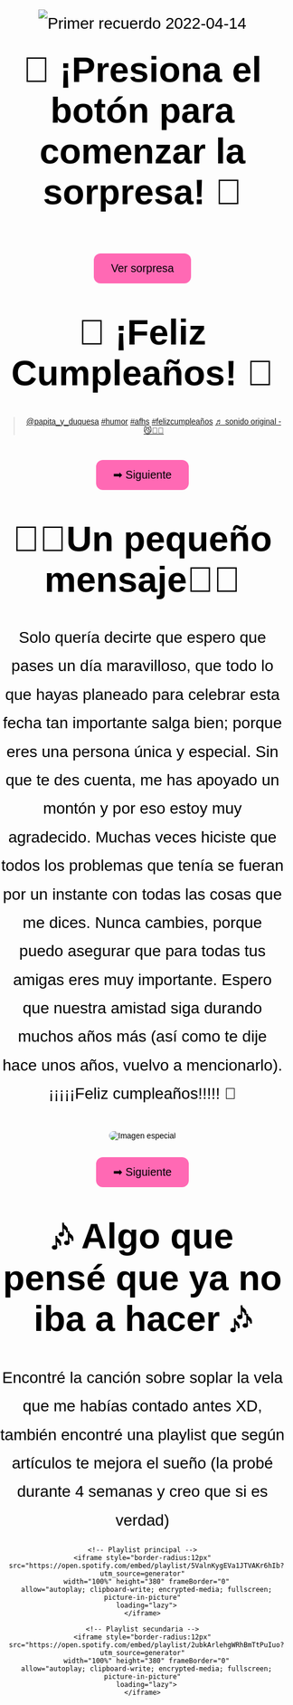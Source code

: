 ![Primer recuerdo 2022-04-14](https://github.com/user-attachments/assets/a6bc692b-2aec-4557-a104-ada480dea1a5)

<html lang="es">
<head>
  <meta charset="UTF-8">
  <title>🎉 Feliz Cumpleaños 🎉</title>
  <style>
    body {
      margin: 0;
      padding: 0;
      font-family: 'Arial', sans-serif;
      background: url(https://http2.mlstatic.com/D_NQ_NP_890758-MPE90961430178_082025-O.webp) no-repeat center center fixed;
      background-size: cover;
      color: black;
      overflow-x: hidden;
      text-align: center;
    }

    .section {
      display: none;
      min-height: 100vh;
      padding: 40px;
    }

    .active {
      display: block;
    }

    h1 {
      font-size: 4.5em; /* Títulos aún más grandes */
      margin-top: 20px;
    }

    p {
      font-size: 2em; /* Dedicatoria y mensajes más grandes */
      max-width: 1000px;
      margin: 20px auto;
      line-height: 1.8;
    }

    button {
      background-color: #ff69b4;
      border: none;
      padding: 15px 30px;
      margin: 30px;
      border-radius: 12px;
      font-size: 1.4em;
      cursor: pointer;
      transition: background-color 0.3s;
    }

    button:hover {
      background-color: #ff1493;
      color: white;
    }

    .balloon {
      position: absolute;
      bottom: -150px;
      width: 80px;
      height: 100px;
      background-color: red;
      border-radius: 50% 50% 50% 50%;
      cursor: pointer;
      animation: float 8s linear infinite;
    }

    .balloon::after {
      content: "";
      position: absolute;
      bottom: -20px;
      left: 50%;
      width: 2px;
      height: 20px;
      background: #333;
      transform: translateX(-50%);
    }

    @keyframes float {
      0% { transform: translateY(0) rotate(0deg); }
      100% { transform: translateY(-120vh) rotate(15deg); }
    }

    .confetti {
      position: absolute;
      width: 10px;
      height: 10px;
      background-color: gold;
      opacity: 0.7;
      animation: fall 3s linear forwards;
    }

    @keyframes fall {
      to {
        transform: translateY(100vh) rotate(720deg);
        opacity: 0;
      }
    }
  </style>
</head>
<body>

  <!-- Pantalla inicial -->
  <div id="startScreen" class="section active">
    <h1>🎂 ¡Presiona el botón para comenzar la sorpresa! 🎂</h1>
    <button onclick="startCelebration()">Ver sorpresa</button>
  </div>

  <!-- Sección 1: Video -->
  <div class="section" id="videoSection">
    <h1>🎉 ¡Feliz Cumpleaños! 🎉</h1>
    <blockquote class="tiktok-embed" cite="https://www.tiktok.com/@papita_y_duquesa/video/7050494006052048134" data-video-id="7050494006052048134" style="max-width: 605px;min-width: 325px;" >
      <section>
        <a target="_blank" title="@papita_y_duquesa" href="https://www.tiktok.com/@papita_y_duquesa?refer=embed">@papita_y_duquesa</a>
        <a title="humor" target="_blank" href="https://www.tiktok.com/tag/humor?refer=embed">#humor</a>
        <a title="afhs" target="_blank" href="https://www.tiktok.com/tag/afhs?refer=embed">#afhs</a>
        <a title="felizcumpleaños" target="_blank" href="https://www.tiktok.com/tag/felizcumplea%C3%B1os?refer=embed">#felizcumpleaños</a>
        <a target="_blank" title="♬ sonido original - 😼☝🏻" href="https://www.tiktok.com/music/sonido-original-7050493980114438917?refer=embed">♬ sonido original - 😼☝🏻</a>
      </section>
    </blockquote>
    <script async src="https://www.tiktok.com/embed.js"></script>
    <button onclick="nextSection('videoSection','dedicatoriaSection')">➡ Siguiente</button>
  </div>

  <!-- Sección 2: Dedicatoria -->
  <div class="section" id="dedicatoriaSection">
    <h1>🎉🎉Un pequeño mensaje🎉🎉</h1>
    <p>
      Solo quería decirte que espero que pases un día maravilloso, que todo lo que hayas planeado para celebrar esta fecha tan importante salga bien; porque eres una persona única y especial.
      Sin que te des cuenta, me has apoyado un montón y por eso estoy muy agradecido.
      Muchas veces hiciste que todos los problemas que tenía se fueran por un instante con todas las cosas que me dices.
      Nunca cambies, porque puedo asegurar que para todas tus amigas eres muy importante.
      Espero que nuestra amistad siga durando muchos años más (así como te dije hace unos años, vuelvo a mencionarlo).
      ¡¡¡¡¡Feliz cumpleaños!!!!! 🥳
    </p>
    <img src="Primer recuerdo 2022-04-14.jpg" alt="Imagen especial" style="max-width:80%; border-radius:20px; margin-top:20px;">
    <br>
    <button onclick="nextSection('dedicatoriaSection','playlistsSection')">➡ Siguiente</button>
  </div>

  <!-- Sección 3: Playlists -->
  <div class="section" id="playlistsSection">
    <h1>🎶 Algo que pensé que ya no iba a hacer 🎶</h1>
    <p>Encontré la canción sobre soplar la vela que me habías contado antes XD, también encontré una playlist que según artículos te mejora el sueño (la probé durante 4 semanas y creo que si es verdad)</p>

    <!-- Playlist principal -->
    <iframe style="border-radius:12px"
      src="https://open.spotify.com/embed/playlist/5ValnKygEVa1JTVAKr6hIb?utm_source=generator"
      width="100%" height="380" frameBorder="0"
      allow="autoplay; clipboard-write; encrypted-media; fullscreen; picture-in-picture"
      loading="lazy">
    </iframe>

    <!-- Playlist secundaria -->
    <iframe style="border-radius:12px"
      src="https://open.spotify.com/embed/playlist/2ubkArlehgWRhBmTtPuIuo?utm_source=generator"
      width="100%" height="380" frameBorder="0"
      allow="autoplay; clipboard-write; encrypted-media; fullscreen; picture-in-picture"
      loading="lazy">
    </iframe>
  </div>

  <script>
    function startCelebration() {
      document.getElementById("startScreen").classList.remove("active");
      document.getElementById("videoSection").classList.add("active");
      releaseBalloons();
    }

    function nextSection(current, next) {
      document.getElementById(current).classList.remove("active");
      document.getElementById(next).classList.add("active");
      releaseBalloons();
    }

    function releaseBalloons() {
      for (let i = 0; i < 8; i++) {
        let balloon = document.createElement("div");
        balloon.classList.add("balloon");
        balloon.style.left = Math.random() * 100 + "vw";
        balloon.style.backgroundColor = getRandomColor();
        balloon.addEventListener("click", popBalloon);
        document.body.appendChild(balloon);

        setTimeout(() => { balloon.remove(); }, 8000);
      }
    }

    function popBalloon(e) {
      for (let i = 0; i < 20; i++) {
        let confetti = document.createElement("div");
        confetti.classList.add("confetti");
        confetti.style.left = e.clientX + "px";
        confetti.style.top = e.clientY + "px";
        confetti.style.backgroundColor = getRandomColor();
        document.body.appendChild(confetti);

        setTimeout(() => { confetti.remove(); }, 3000);
      }
      e.target.remove();
    }

    function getRandomColor() {
      const colors = ["#ff4d4d", "#ffcc00", "#66ff66", "#66ccff", "#ff99ff", "#ff9966"];
      return colors[Math.floor(Math.random() * colors.length)];
    }
  </script>

</body>
</html>
